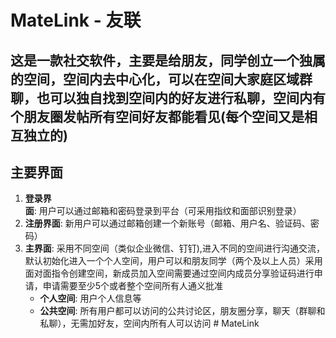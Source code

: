 # MateLink - 友联

## 这是一款社交软件，主要是给朋友，同学创立一个独属的空间，空间内去中心化，可以在空间大家庭区域群聊，也可以独自找到空间内的好友进行私聊，空间内有个朋友圈发帖所有空间好友都能看见(每个空间又是相互独立的)

## 主要界面
1. **登录界面**: 用户可以通过邮箱和密码登录到平台（可采用指纹和面部识别登录）
2. **注册界面**: 新用户可以通过邮箱创建一个新账号（邮箱、用户名、验证码、密码）
3. **主界面**: 采用不同空间（类似企业微信、钉钉),进入不同的空间进行沟通交流，默认初始化进入一个个人空间，用户可以和朋友同学（两个及以上人员）采用面对面指令创建空间，新成员加入空间需要通过空间内成员分享验证码进行申请，申请需要至少5个或者整个空间所有人通义批准
    - **个人空间**: 用户个人信息等
    - **公共空间**: 所有用户都可以访问的公共讨论区，朋友圈分享，聊天（群聊和私聊），无需加好友，空间内所有人可以访问
#   M a t e L i n k  
 